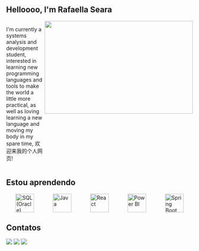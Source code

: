 ## Helloooo, I'm Rafaella Seara

<div style="display: flex; justify-content: space-between; align-items: flex-start;">
  <p style="flex: 1; text-align: left;">
    I'm currently a systems analysis and development student, interested in learning new programming languages ​​and tools to make the world a little more practical, as well as loving learning a new language and moving my body in my spare time, 欢迎来我的个人网页!
  </p>

  <img src="https://media1.tenor.com/m/cdgu_rxP5vwAAAAd/cat-hiss.gif" width="400" height="250" />
</div>

## Estou aprendendo
<div style="display: flex; align-items: center; justify-content: space-around;">
  
  <!-- SQL Oracle-->
  <img src="https://cdn.jsdelivr.net/gh/devicons/devicon/icons/oracle/oracle-original.svg" alt="SQL (Oracle)" width="50" height="50"/>
  <!-- Java -->
  <img src="https://cdn.jsdelivr.net/gh/devicons/devicon/icons/java/java-original.svg" alt="Java" width="50" height="50"/>
  <!-- React -->
  <img src="https://cdn.jsdelivr.net/gh/devicons/devicon/icons/react/react-original.svg" alt="React" width="50" height="50"/>
  <!-- Power BI -->
  <img src="https://upload.wikimedia.org/wikipedia/commons/c/cf/New_Power_BI_Logo.svg" alt="Power BI" width="50" height="50"/>
  <!-- Spring Boot -->
  <img src="https://cdn.jsdelivr.net/gh/devicons/devicon/icons/spring/spring-original.svg" alt="Spring Boot" width="50" height="50"/>
  
</div>

 ## Contatos
<div> 
  <a href="https://www.instagram.com/rafaaseara_/" target="_blank"><img src="https://img.shields.io/badge/-Instagram-%23E4405F?style=for-the-badge&logo=instagram&logoColor=white" target="_blank"></a>
  <a href = "mailto:contatorafaseara257@gmail.com"><img src="https://img.shields.io/badge/-Gmail-%23333?style=for-the-badge&logo=gmail&logoColor=white" target="_blank"></a>
  <a href="https://www.linkedin.com/in/rafaella-seara/" target="_blank"><img src="https://img.shields.io/badge/-LinkedIn-%230077B5?style=for-the-badge&logo=linkedin&logoColor=white" target="_blank"></a> 
  
</div>

